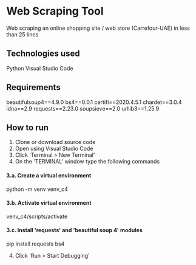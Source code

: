 # Web Scraping Tool
Web scraping an online shopping site / web store (Carrefour-UAE) in less than 25 lines

## Technologies used
Python
Visual Studio Code

## Requirements
beautifulsoup4==4.9.0
bs4==0.0.1
certifi==2020.4.5.1
chardet==3.0.4
idna==2.9
requests==2.23.0
soupsieve==2.0
urllib3==1.25.9



## How to run  ##
1. Clone or download source code
2. Open using Visual Studio Code
3. Click 'Terminal > New Terminal'
3. On the 'TERMINAL' window type the following commands

  #### 3.a. Create a virtual environment 
  python -m venv venv_c4  
  #### 3.b. Activate virtual environment  
  venv_c4/scripts/activate 
  #### 3.c. Install 'requests' and 'beautiful soup 4' modules  
  pip install requests bs4  
  
 4. Click 'Run > Start Debugging' 

